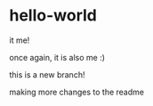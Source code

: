 # hello-world

it me!

once again, it is also me :)

this is a new branch!

making more changes to the readme
